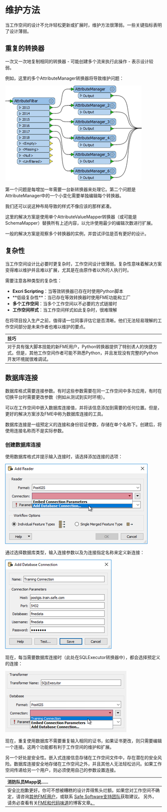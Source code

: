 # 维护方法

当工作空间的设计不允许轻松更新或扩展时，维护方法很薄弱。一些关键指标表明了设计薄弱。

## 重复的转换器

一次又一次地复制相同的转换器 - 可能创建多个流来执行此操作 - 表示设计较弱。

例如，这里的多个AttributeManager转换器将导致维护问题：

[![](../../.gitbook/assets/img5.035.duplicatedtransformer.png)](https://github.com/safesoftware/FMETraining/blob/Desktop-Basic-2018/DesktopBasic5BestPractice/Images/Img5.035.DuplicatedTransformer.png)

第一个问题是每增加一年需要一台新转换器来处理它。第二个问题是AttributeManager中的一个小变化需要单独编辑每个转换器。

我们还可以说这种布局导致的样式不像应该的那样紧凑。

这里的解决方案是使用单个AttributeValueMapper转换器（或可能是SchemaMapper）替换所有上述内容，以允许使用最少的编辑次数进行扩展。

一般的解决方案是观察多个转换器的实例，并尝试评估是否有更好的设计。

## 复杂性

当工作空间设计比必要时更复杂时，工作空间设计很薄弱。复杂性意味着解决方案变得难以维护并且难以扩展，尤其是在由原作者以外的人执行时。

需要注意各种类型的复杂性：

* **Excri Scripting**：当等效转换器已存在时使用Python脚本
* \*\*低级复杂性\*\*：当已存在等效转换器时使用FME功能和工厂
* **多个工作空间**：当多个工作空间以不必要的方式链接时
* **工作空间样式**：当工作空间样式如此复杂时，很难理解

在将项目投入生产之前，值得请一位同事评估它是否清晰。他们无法轻易理解的工作空间部分是未来作者也难以维护的要点。

|  技巧 |
| :--- |
|  对于具有强大脚本技能的新FME用户，Python转换器提供了特别诱人的快捷方式。但是，其他工作空间作者可能不熟悉Python，并且发现没有完整的Python开发环境就很难调试。 |

## 数据库连接

数据库格式需要连接参数。有时这些参数需要在同一工作空间中多次应用，有时在切换平台时需要更改参数（例如从测试到实时环境）。

可以在工作空间中嵌入数据库连接值，并将该信息添加到需要的任何位置。但是，更好的解决方案涉及FME中称为数据库连接的工具。

数据库连接是一组预定义的连接和身份验证参数，存储在单个名称下。创建后，将使用连接名称而不是实际参数。

### 创建数据库连接

使用数据库格式并提示输入连接时，请选择添加连接的选项：

[![](../../.gitbook/assets/img5.036.adddatabaseconnection.png)](https://github.com/safesoftware/FMETraining/blob/Desktop-Basic-2018/DesktopBasic5BestPractice/Images/Img5.036.AddDatabaseConnection.png)

通过选择数据库类型，输入连接参数以及为连接指定名称来定义新连接：

[![](../../.gitbook/assets/img5.037.adddatabaseconnectiondialog.png)](https://github.com/safesoftware/FMETraining/blob/Desktop-Basic-2018/DesktopBasic5BestPractice/Images/Img5.037.AddDatabaseConnectionDialog.png)

现在，每当需要数据库连接时（此处在SQLExecutor转换器中），都会选择预定义的连接：

[![](../../.gitbook/assets/img5.038.usingdatabaseconnection.png)](https://github.com/safesoftware/FMETraining/blob/Desktop-Basic-2018/DesktopBasic5BestPractice/Images/Img5.038.UsingDatabaseConnection.png)

现在，重复使用数据库不需要重复输入相同的证书，如果证书更改，则只需要编辑一个连接。这两个功能都有利于工作空间的维护和扩展。

另一个好处是安全性。嵌入式连接信息存储在工作空间文件中，存在潜在的安全风险。数据库连接安全地存储在工作空间之外，并且其他人无法轻松访问。如果工作空间传递给另一个用户，则必须使用自己的参数设置连接。

|  消防队员Mapp说...... |
| :--- |
|  安全比抱歉更好。你可不想被糟糕的设计弄得焦头烂额。如果您对工作空间不确定，请咨询[其他FME用户](https://knowledge.safe.com/questions/index.html)，或联系 [Safe Software支持团队](http://www.safe.com/support)获取建议。  另外，请务必查看有关[FME和代码味道](https://blog.safe.com/2015/06/fmeevangelist136/)的博客文章[。](https://blog.safe.com/2015/06/fmeevangelist136/) |

